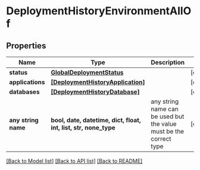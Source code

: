 # DeploymentHistoryEnvironmentAllOf


## Properties
Name | Type | Description | Notes
------------ | ------------- | ------------- | -------------
**status** | [**GlobalDeploymentStatus**](GlobalDeploymentStatus.md) |  | [optional] 
**applications** | [**[DeploymentHistoryApplication]**](DeploymentHistoryApplication.md) |  | [optional] 
**databases** | [**[DeploymentHistoryDatabase]**](DeploymentHistoryDatabase.md) |  | [optional] 
**any string name** | **bool, date, datetime, dict, float, int, list, str, none_type** | any string name can be used but the value must be the correct type | [optional]

[[Back to Model list]](../README.md#documentation-for-models) [[Back to API list]](../README.md#documentation-for-api-endpoints) [[Back to README]](../README.md)


